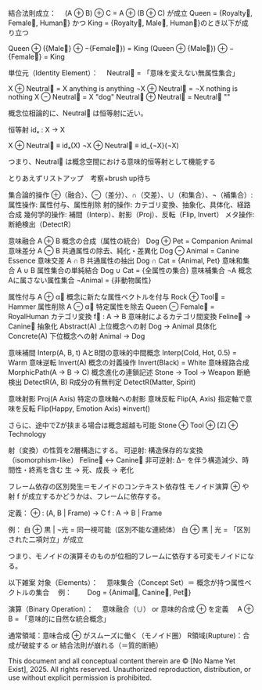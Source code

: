結合法則成立：
 (A ⊕ B) ⊕ C = A ⊕ (B ⊕ C) が成立
Queen = {Royalty⃗, Female⃗, Human⃗} かつ King = {Royalty⃗, Male⃗, Human⃗}のとき以下が成り立つ

Queen ⊕ ({Male⃗} ⊕ −{Female⃗}) = King
(Queen ⊕ {Male⃗}) ⊕ −{Female⃗} = King

単位元（Identity Element）：
 Neutral⃗ = 「意味を変えない無属性集合」

X ⊕ Neutral⃗ = X anything is anything
¬X ⊕ Neutral⃗ = ¬X nothing is nothing
X ⊖ Neutral⃗ = X  "dog"
Neutral⃗ ⊕ Neutral⃗ = Neutral⃗ ""


概念位相論的に、Neutral⃗ は恒等射に近い。

恒等射 idₓ : X → X

X ⊕ Neutral⃗ ≡ idₓ(X)
¬X ⊕ Neutral⃗ ≡ id_{¬X}(¬X)

つまり、Neutral⃗ は概念空間における意味的恒等射として機能する



とりあえずリストアップ　考察+brush up待ち

集合論的操作	⊕（融合）、⊖（差分）、∩（交差）、∪（和集合）、¬（補集合）:
属性操作:	属性付与、属性削除
射的操作:	カテゴリ変換、抽象化、具体化、経路合成
幾何学的操作:	補間（Interp）、射影（Proj）、反転（Flip, Invert）
メタ操作:	断絶検出（DetectR）


意味融合	A ⊕ B	概念の合成（属性の統合）	Dog ⊕ Pet = Companion Animal
意味差分	A ⊖ B	共通属性の除去、純化・差異化	Dog ⊖ Animal = Canine Essence
意味交差	A ∩ B	共通属性の抽出	Dog ∩ Cat = {Animal, Pet}
意味和集合	A ∪ B	属性集合の単純結合	Dog ∪ Cat = {全属性の集合}
意味補集合	¬A	概念Aに属さない属性集合	¬Animal = {非動物属性}

属性付与	A ⊕ α⃗	概念に新たな属性ベクトルを付与	Rock ⊕ Tool⃗ = Hammer
属性削除	A ⊖ α⃗	特定属性を除去	Queen ⊖ Female⃗ = RoyalHuman
カテゴリ変換	f⃗ : A → B	意味射によるカテゴリ間変換	Feline⃗ → Canine⃗
抽象化	Abstract(A)	上位概念への射	Dog → Animal
具体化	Concrete(A)	下位概念への射	Animal → Dog

意味補間	Interp(A, B, t)	AとB間の意味的中間概念	Interp(Cold, Hot, 0.5) = Warm
意味逆転	Invert(A)	概念の対義操作	Invert(Black) = White
意味経路合成	MorphicPath(A → B → C)	概念進化の連鎖記述	Stone → Tool → Weapon
断絶検出	DetectR(A, B)	R成分の有無判定	DetectR(Matter, Spirit)

意味射影	Proj(A	Axis)	特定の意味軸への射影
意味反転	Flip(A, Axis)	指定軸で意味を反転	Flip(Happy, Emotion Axis) ※invert()

さらに、途中でZが挟まる場合は概念超越も可能
Stone ⊕ Tool ⊕ [Z] ⊕ Technology


射（変換）の性質を2層構造にする。
可逆射:	構造保存的な変換（isomorphism-like）	Feline⃗ ↔ Canine⃗
非可逆射:	Δ− を伴う構造減少、時間性・終焉を含む	生 → 死、成長 → 老化

フレーム依存の区別発生＝モノイドのコンテキスト依存性
モノイド演算 ⊕ や射 f が成立するかどうかは、フレームに依存する。

定義：
⊕ : (A, B | Frame) → C 
f : A → B | Frame

例：
    白 ⊕ 黒 | ¬光 = 同一視可能（区別不能な連続体）
    白 ⊕ 黒 | 光 = 「区別された二項対立」が成立

つまり、モノイドの演算そのものが位相的フレームに依存する可変モノイドになる。



以下雑案
対象（Elements）：
 意味集合（Concept Set）＝ 概念が持つ属性ベクトルの集合
 例：
  Dog = {Animal⃗, Canine⃗, Pet⃗}

演算（Binary Operation）：
 意味融合（∪） or 意味的合成 ⊕ を定義
 A ⊕ B = 「意味的に自然な統合概念」



通常領域：意味合成 ⊕ がスムーズに働く（モノイド圏）
R領域(Rupture)：合成が破綻する or 結合法則が崩れる（＝質的断絶）

This document and all conceptual content therein are © [No Name Yet Exist], 2025. All rights reserved. Unauthorized reproduction, distribution, or use without explicit permission is prohibited.   